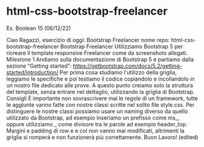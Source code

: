 # html-css-bootstrap-freelancer
Es. Boolean 15 (06/12/22)

Ciao Ragazzi,
esercizio di oggi: Bootstrap Freelancer
nome repo: html-css-bootstrap-freelancer
Bootstrap Freelancer
Utilizziamo Bootstrap 5 per ricreare il template responsive Freelancer come da screenshots allegati.
Milestone 1
Andiamo sulla documentazione di Bootstrap 5 e partiamo dalla sezione "Getting started":
https://getbootstrap.com/docs/5.2/getting-started/introduction/
Per prima cosa studiamo l'utilizzo della griglia, leggiamo le specifiche e poi testiamo il codice copiandolo e incollandolo in un nostro file dedicato alle prove.
A questo punto creiamo solo la struttura del template, senza entrare nel dettaglio, utilizzando la griglia di Bootstrap.
Consigli
È importante non sovrascrivere mai le regole di un framework, tutte le aggiunte vanno fatte con nostre classi scritte nel solito file style.css.
Per distinguere le nostre classi possiamo usare un naming diverso da quello utilizzato da Bootstrap, ad esempio inseriamo un prefisso come ms_, oppure utilizziamo _ come divisore tra le parole ad esempio header_top.
Margini e padding di row e e col non vanno mai modificati, altrimenti la griglia si romperà e non funzionerà più correttamente.
Buon Lavoro! (edited) 
